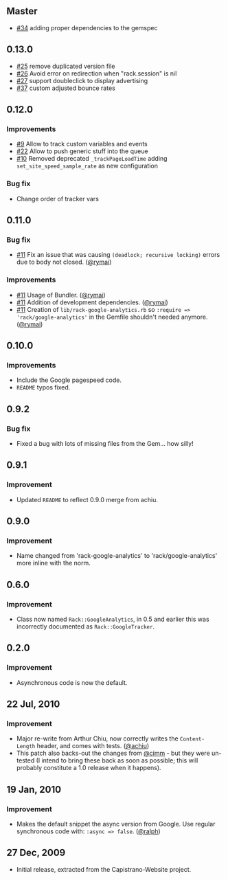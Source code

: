 ## Master

* [#34][] adding proper dependencies to the gemspec

## 0.13.0

* [#25][] remove duplicated version file
* [#26][] Avoid error on redirection when "rack.session" is nil
* [#27][] support doubleclick to display advertising
* [#37][] custom adjusted bounce rates

## 0.12.0

### Improvements

* [#9][] Allow to track custom variables and events
* [#22][] Allow to push generic stuff into the queue
* [#10][] Removed deprecated `_trackPageLoadTime` adding `set_site_speed_sample_rate` as new configuration

### Bug fix

- Change order of tracker vars

## 0.11.0

### Bug fix

- [#11][] Fix an issue that was causing `(deadlock; recursive locking)` errors due to body not closed. ([@rymai][])

### Improvements

- [#11][] Usage of Bundler. ([@rymai][])
- [#11][] Addition of development dependencies. ([@rymai][])
- [#11][] Creation of `lib/rack-google-analytics.rb`  so `:require => 'rack/google-analytics'` in the Gemfile shouldn't needed anymore. ([@rymai][])

## 0.10.0

### Improvements

- Include the Google pagespeed code.
- `README` typos fixed.

## 0.9.2

### Bug fix

- Fixed a bug with lots of missing files from the Gem... how silly!

## 0.9.1

### Improvement

- Updated `README` to reflect 0.9.0 merge from achiu.

## 0.9.0

### Improvement

- Name changed from 'rack-google-analytics' to 'rack/google-analytics' more inline with the norm.

## 0.6.0

### Improvement

- Class now named `Rack::GoogleAnalytics`, in 0.5 and earlier this was incorrectly documented as `Rack::GoogleTracker`.

## 0.2.0

### Improvement

- Asynchronous code is now the default.

## 22 Jul, 2010

### Improvement

- Major re-write from Arthur Chiu, now correctly writes the `Content-Length` header, and comes with tests. ([@achiu][])
- This patch also backs-out the changes from [@cimm][] - but they were un-tested (I intend to bring these back as soon as possible; this will probably constitute a 1.0 release when it happens).

## 19 Jan, 2010

### Improvement

- Makes the default snippet the async version from Google. Use regular synchronous code with: `:async => false`. ([@ralph][])

## 27 Dec, 2009

 - Initial release, extracted from the Capistrano-Website project.

<!--- The following link definition list is generated by PimpMyChangelog --->
[#11]: https://github.com/jilion/rack/issues/11
[#9]: https://github.com/leehambley/rack-google-analytics/pull/9
[#10]: https://github.com/leehambley/rack-google-analytics/issues/10
[#22]: https://github.com/leehambley/rack-google-analytics/pull/22
[#25]: https://github.com/leehambley/rack-google-analytics/issues/25
[#26]: https://github.com/kangguru/rack-google-analytics/issues/26
[#27]: https://github.com/kangguru/rack-google-analytics/issues/27
[#37]: https://github.com/kangguru/rack-google-analytics/issues/37
[#34]: https://github.com/kangguru/rack-google-analytics/issues/34
[@achiu]: https://github.com/achiu
[@cimm]: https://github.com/cimm
[@ralph]: https://github.com/ralph
[@rymai]: https://github.com/rymai
